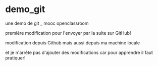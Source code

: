 # demo_git


une demo de git _ mooc openclassroom

première modification pour l'envoyer par la suite sur GitHub!

modification depuis Github
mais aussi depuis ma machine locale

et je n'arrête pas d'ajouter des modifications car pour apprendre il faut pratiquer!
